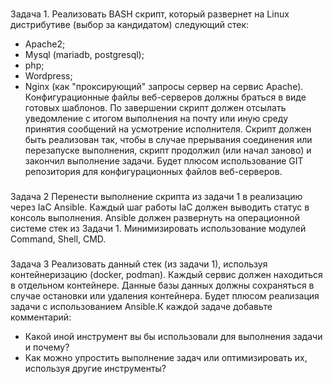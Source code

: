 ###
Задача 1.
Реализовать BASH скрипт, который развернет на Linux дистрибутиве (выбор за кандидатом) следующий стек:
- Apache2;
- Mysql (mariadb, postgresql);
- php;
- Wordpress;
- Nginx (как "проксирующий" запросы сервер на сервис Apache).
Конфигурационные файлы веб-серверов должны браться в виде готовых шаблонов.
По завершении скрипт должен отсылать уведомление с итогом выполнения на почту или иную среду принятия сообщений на усмотрение исполнителя.
Скрипт должен быть реализован так, чтобы в случае прерывания соединения или перезапуске выполнения, скрипт продолжил (или начал заново) и закончил выполнение задачи.
Будет плюсом использование GIT репозитория для конфигурационных файлов веб-серверов.
###
Задача 2
Перенести выполнение скрипта из задачи 1 в реализацию через IaC Ansible. Каждый шаг работы IaC должен выводить статус в консоль выполнения.
Ansible должен развернуть на операционной системе стек из Задачи 1. Минимизировать использование модулей Command, Shell, CMD.
###
Задача 3
Реализовать данный стек (из задачи 1), используя контейнеризацию (docker, podman). Каждый сервис должен находиться в отдельном контейнере. Данные базы данных должны сохраняться в случае остановки или удаления контейнера.
Будет плюсом реализация задачи с использованием Ansible.К каждой задаче добавьте комментарий:
- Какой иной инструмент вы бы использовали для выполнения задачи и почему?
- Как можно упростить выполнение задач или оптимизировать их, используя другие инструменты?
